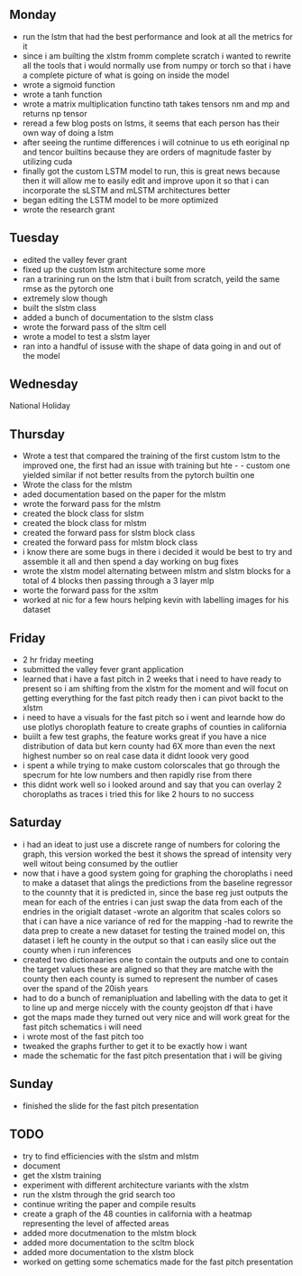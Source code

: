 ## Monday
- run the lstm that had the best performance and look at all the metrics for it
- since i am builting the xlstm fromm complete scratch i wanted to rewrite all the tools that i would normally use from numpy or torch so that i have a complete picture of what is going on inside the model
- wrote a sigmoid function
- wrote a tanh function
- wrote a matrix multiplication functino tath takes tensors nm and mp and returns np tensor
- reread a few blog posts on lstms, it seems that each person has their own way of doing a lstm
- after seeing the runtime differences i will cotninue to us eth eoriginal np and tencor builtins because they are orders of magnitude faster by utilizing cuda
- finally got the custom LSTM model to run, this is great news because then it will allow me to easily edit and improve upon it so that i can incorporate the sLSTM and mLSTM architectures better
- began editing the LSTM model to be more optimized
- wrote the research grant

## Tuesday
- edited the valley fever grant
- fixed up the custom lstm architecture some more
- ran a trarining run on the lstm that i built from scratch, yeild the same rmse as the pytorch one
- extremely slow though
- built the slstm class
- added a bunch of documentation to the slstm class
- wrote the forward pass of the sltm cell
- wrote a model to test a slstm layer
- ran into a handful of issuse with the shape of data going in and out of the model

## Wednesday
National Holiday 

## Thursday
- Wrote a test that compared the training of the first custom lstm to the improved one, the first had an issue with training but hte - - custom one yielded similar if not better results from the pytorch builtin one
- Wrote the class for the mlstm
- aded documentation based on the paper for the mlstm
- wrote the forward pass for the mlstm
- created the block class for slstm
- created the block class for mlstm
- created the forward pass for slstm block class
- created the forward pass for mlstm block class
- i know there are some bugs in there i decided it would be best to try and assemble it all and then spend a day working on bug fixes
- wrote the xlstm model alternating between mlstm and slstm blocks for a total of 4 blocks then passing through a 3 layer mlp
- worte the forward pass for the xsltm
- worked at nic for a few hours helping kevin with labelling images for his dataset

## Friday 
- 2 hr friday meeting
- submitted the valley fever grant application
- learned that i have a fast pitch in 2 weeks that i need to have ready to present so i am shifting from the xlstm for the moment and will focut on getting everything for the fast pitch ready then i can pivot backt to the xlstm
- i need to have a visuals for the fast pitch so i went and learnde how do use plotlys choroplath feature to create graphs of counties in california
- buiilt a few test graphs, the feature works great if you have a nice distribution of data but kern county had 6X more than even the next highest number so on real case data it didnt loook very good
- i spent a while trying to make custom colorscales that go through the specrum for hte low numbers and then rapidly rise from there
- this didnt work well so i looked  around and say that you can overlay 2 choroplaths as traces i tried this for like 2 hours to no success

## Saturday 
- i had an ideat to just use a discrete range of numbers for coloring the graph, this version worked the best it shows the spread of intensity very well witout being consumed by the outlier
- now that i have a good system going for graphing the choroplaths i need to make a dataset that alings the predictions from the baseline regressor to the counnty that it is predicted in, since the base reg just outputs the mean for each of the entries i can just swap the data from each of the endries in the origialt dataset
-wrote an algoritm that scales colors so that i can have a nice variance of red for the mapping
-had to rewrite the data prep to create a new dataset for testing the trained model on, this dataset i left he county in the output so that i can easily slice out the county when i run inferences
- created two dictionaaries one to contain the outputs and one to contain the target values these are aligned so that they are matche with the county then each county is sumed to represent the number of cases over the spand of the 20ish years
- had to do a bunch of remanipluation and labelling with the data to get it to line up and merge niccely with the county geojston df that i have
- got the maps made they turned out very nice and will work great for the fast pitch schematics i will need 
- i wrote most of the fast pitch too
- tweaked the graphs further to get it to be exactly how i want
- made the schematic for the fast pitch presentation that i will be giving


## Sunday
- finished the slide for the fast pitch presentation

## TODO

- try to find efficiencies with the slstm and mlstm
- document
- get the xlstm training 
- experiment with different architecture variants with the xlstm
- run the xlstm through the grid search too
- continue writing the paper and compile results
- create a graph of the 48 counties in california with a heatmap representing the level of affected areas
- added more docutmenation to the mlstm block
- added more documentation to the scltm block
- added more documentation to the xlstm block
- worked on getting some schematics made for the fast pitch presentation